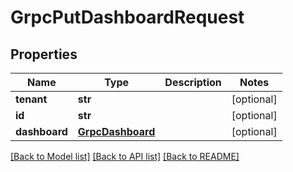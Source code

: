 # GrpcPutDashboardRequest

## Properties
Name | Type | Description | Notes
------------ | ------------- | ------------- | -------------
**tenant** | **str** |  | [optional] 
**id** | **str** |  | [optional] 
**dashboard** | [**GrpcDashboard**](GrpcDashboard.md) |  | [optional] 

[[Back to Model list]](../README.md#documentation-for-models) [[Back to API list]](../README.md#documentation-for-api-endpoints) [[Back to README]](../README.md)


